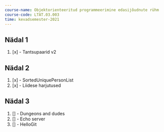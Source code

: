```yaml
---
course-name: Objektorienteeritud programmeerimine edasijõudnute rühm
course-code: LTAT.03.003
time: kevadsemester-2021
---
```

## Nädal 1
1. [x] - Tantsupaarid v2
## Nädal 2
1. [x] - SortedUniquePersonList
2. [x] - Liidese harjutused
## Nädal 3
1. [] - Dungeons and dudes
2. [] - Echo server
3. [] - HelloGit
